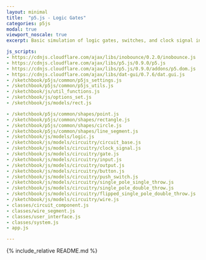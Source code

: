 ```yaml
---
layout: minimal
title:  "p5.js - Logic Gates"
categories: p5js
modal: true
viewport_noscale: true
excerpt: Basic simulation of logic gates, switches, and clock signal inputs, along with a set of scenarios to load.

js_scripts:
- https://cdnjs.cloudflare.com/ajax/libs/inobounce/0.2.0/inobounce.js
- https://cdnjs.cloudflare.com/ajax/libs/p5.js/0.9.0/p5.js
- https://cdnjs.cloudflare.com/ajax/libs/p5.js/0.9.0/addons/p5.dom.js
- https://cdnjs.cloudflare.com/ajax/libs/dat-gui/0.7.6/dat.gui.js
- /sketchbook/p5js/common/p5js_settings.js
- /sketchbook/p5js/common/p5js_utils.js
- /sketchbook/js/util_functions.js
- /sketchbook/js/options_set.js
- /sketchbook/js/models/rect.js

- /sketchbook/p5js/common/shapes/point.js
- /sketchbook/p5js/common/shapes/rectangle.js
- /sketchbook/p5js/common/shapes/circle.js
- /sketchbook/p5js/common/shapes/line_segment.js
- /sketchbook/js/models/logic.js
- /sketchbook/js/models/circuitry/circuit_base.js
- /sketchbook/js/models/circuitry/clock_signal.js
- /sketchbook/js/models/circuitry/gate.js
- /sketchbook/js/models/circuitry/input.js
- /sketchbook/js/models/circuitry/output.js
- /sketchbook/js/models/circuitry/button.js
- /sketchbook/js/models/circuitry/push_switch.js
- /sketchbook/js/models/circuitry/single_pole_single_throw.js
- /sketchbook/js/models/circuitry/single_pole_double_throw.js
- /sketchbook/js/models/circuitry/flipped_single_pole_double_throw.js
- /sketchbook/js/models/circuitry/wire.js
- classes/circuit_component.js
- classes/wire_segment.js
- classes/user_interface.js
- classes/system.js
- app.js

---
```


{% include_relative README.md %}

